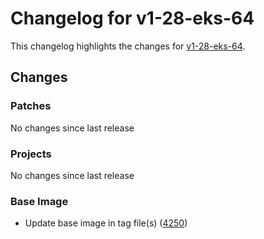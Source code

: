 # Changelog for v1-28-eks-64

This changelog highlights the changes for [v1-28-eks-64](https://github.com/aws/eks-distro/tree/v1-28-eks-64).

## Changes

### Patches
No changes since last release

### Projects
No changes since last release

### Base Image
* Update base image in tag file(s) ([4250](https://github.com/aws/eks-distro/pull/4250))

